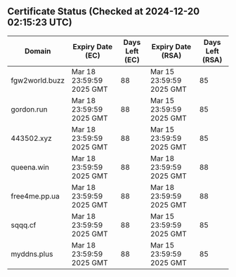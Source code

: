 ## Certificate Status (Checked at 2024-12-20 02:15:23 UTC)
| Domain | Expiry Date (EC) | Days Left (EC) | Expiry Date (RSA) | Days Left (RSA) |
|--------|-------------------|----------------|--------------------|--------------------|
| fgw2world.buzz | Mar 18 23:59:59 2025 GMT | 88 | Mar 15 23:59:59 2025 GMT | 85 |
| gordon.run | Mar 18 23:59:59 2025 GMT | 88 | Mar 15 23:59:59 2025 GMT | 85 |
| 443502.xyz | Mar 18 23:59:59 2025 GMT | 88 | Mar 15 23:59:59 2025 GMT | 85 |
| queena.win | Mar 18 23:59:59 2025 GMT | 88 | Mar 18 23:59:59 2025 GMT | 88 |
| free4me.pp.ua | Mar 18 23:59:59 2025 GMT | 88 | Mar 18 23:59:59 2025 GMT | 88 |
| sqqq.cf | Mar 18 23:59:59 2025 GMT | 88 | Mar 15 23:59:59 2025 GMT | 85 |
| myddns.plus | Mar 18 23:59:59 2025 GMT | 88 | Mar 15 23:59:59 2025 GMT | 85 |
